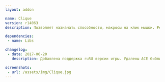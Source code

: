 ```yaml
---
layout: addon

name: Clique
version: r14063
description: Позволяет назначать способности, макросы на клик мышки. Рекомендуется использовать с фреймовыми аддонами, такими как ag_UnitFrames, XPerl.

dependencies:
 - name: Libs

changelog:
 - date: 2017-06-20
   description: Добавлена поддержка ruRU версии игры. Удалены ACE библиотеки. Добавлена зависимость от !Libs.

screenshots:
 - url: /assets/img/Clique.jpg
---
```

